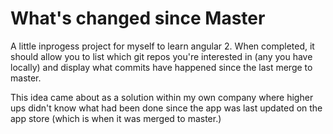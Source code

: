 # What's changed since Master

A little inprogess project for myself to learn angular 2. When completed, it should allow you to list which git repos you're interested in (any you have locally) and display what commits have happened since the last merge to master.

This idea came about as a solution within my own company where higher ups didn't know what had been done since the app was last updated on the app store (which is when it was merged to master.)
